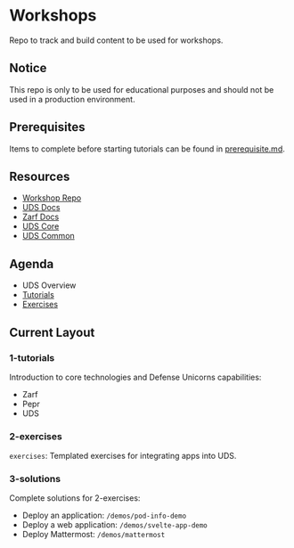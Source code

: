 # Workshops

Repo to track and build content to be used for workshops.

## Notice

This repo is only to be used for educational purposes and should not be used in a production environment.

## Prerequisites

Items to complete before starting tutorials can be found in [prerequisite.md](https://github.com/defenseunicorns/workshops/blob/main/prerequisite.md).

## Resources

- [Workshop Repo](https://github.com/defenseunicorns/workshops)
- [UDS Docs](https://uds.defenseunicorns.com/overview/why-uds/)
- [Zarf Docs](https://docs.zarf.dev/)
- [UDS Core](https://github.com/defenseunicorns/uds-core)
- [UDS Common](https://github.com/defenseunicorns/uds-common)

## Agenda

- UDS Overview
- [Tutorials](https://github.com/defenseunicorns/workshops/tree/main/1-tutorials)
- [Exercises](https://github.com/defenseunicorns/workshops/tree/main/2-exercises)

## Current Layout

### 1-tutorials

Introduction to core technologies and Defense Unicorns capabilities:
- Zarf
- Pepr
- UDS

### 2-exercises

`exercises`: Templated exercises for integrating apps into UDS.

### 3-solutions

Complete solutions for 2-exercises:
- Deploy an application: `/demos/pod-info-demo`
- Deploy a web application: `/demos/svelte-app-demo`
- Deploy Mattermost: `/demos/mattermost`
